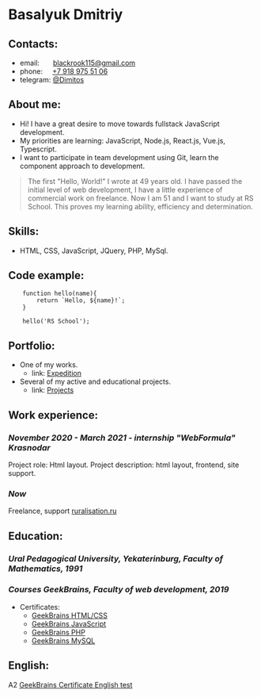 # Basalyuk Dmitriy

## Contacts:

- email: &nbsp;&nbsp;&nbsp;&nbsp;&nbsp;&nbsp;blackrook115@gmail.com
- phone: &nbsp;&nbsp;&nbsp;&nbsp;<a href="mailto:79189755106">+7 918 975 51 06</a>
- telegram: [@Dimitos](https://t.me/Dimitos 'Telegram/@Dimitos')

## About me:

- Hi! I have a great desire to move towards fullstack JavaScript development.
- My priorities are learning: JavaScript, Node.js, React.js, Vue.js, Typescript.
- I want to participate in team development using Git, learn the component approach to development.

> The first "Hello, World!" I wrote at 49 years old. I have passed the initial level of web development, I have a little experience of commercial work on freelance. Now I am 51 and I want to study at RS School. This proves my learning ability, efficiency and determination.

## Skills:

- HTML, CSS, JavaScript, JQuery, PHP, MySql.

## Code example:

```
    function hello(name){
        return `Hello, ${name}!`;
    }

    hello('RS School');
```

## Portfolio:

- One of my works.
  - link: [Expedition](https://ruralisation.ru/expedition 'Expedition')
- Several of my active and educational projects.
  - link: [Projects](https://domdev.ru/projects 'Projects')

## Work experience:

### _November 2020 - March 2021 - internship "WebFormula" Krasnodar_

Project role: Html layout.
Project description: html layout, frontend, site support.

### _Now_

Freelance, support [ruralisation.ru](https://ruralisation.ru 'Project Ruralisation')

## Education: 

### _Ural Pedagogical University, Yekaterinburg, Faculty of Mathematics, 1991_

### _Courses GeekBrains, Faculty of web development, 2019_

- Certificates:
  - [GeekBrains HTML/CSS](https://gb.ru/certificates/606233.en 'Certificate GeekBrains HTML/CSS')
  - [GeekBrains JavaScript](https://gb.ru/certificates/617670.en 'Certificate GeekBrains JavaScript')
  - [GeekBrains PHP](https://gb.ru/certificates/682266.en 'Certificate GeekBrains PHP')
  - [GeekBrains MySQL](https://gb.ru/certificates/709713.en 'Certificate GeekBrains MySQL')

## English:

A2 [GeekBrains Certificate English test](https://gb.ru/certificates/650735.en 'Certificate English test')
